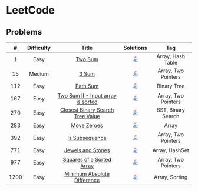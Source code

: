 # LeetCode

## Problems
|  #   | Difficulty |                                                Title                                                 |                                         Solutions                                          |         Tag         |
|:----:|:----------:|:----------------------------------------------------------------------------------------------------:|:------------------------------------------------------------------------------------------:|:-------------------:|
|  1   |    Easy    |                           [Two Sum](https://leetcode.com/problems/two-sum)                           |             [<img height=20 src="icons/java.svg">](solutions/0001-two-sum.md)              |  Array, Hash Table  |
|  15  |   Medium   |                             [3 Sum](https://leetcode.com/problems/3sum)                              |               [<img height=20 src="icons/java.svg">](solutions/0015-3sum.md)               | Array, Two Pointers |
| 112  |    Easy    |                          [Path Sum](https://leetcode.com/problems/path-sum)                          |             [<img height=20 src="icons/java.svg">](solutions/0112-path-sum.md)             |     Binary Tree     |
| 167  |    Easy    | [Two Sum II - Input array is sorted](https://leetcode.com/problems/two-sum-ii-input-array-is-sorted) | [<img height=20 src="icons/java.svg">](solutions/0167-two-sum-ii-input-array-is-sorted.md) | Array, Two Pointers |
| 270  |    Easy    |  [Closest Binary Search Tree Value](https://leetcode.com/problems/closest-binary-search-tree-value)  | [<img height=20 src="icons/java.svg">](solutions/0270-closest-binary-search-tree-value.md) | BST, Binary Search  |
| 283  |    Easy    |                       [Move Zeroes](https://leetcode.com/problems/move-zeroes)                       |           [<img height=20 src="icons/java.svg">](solutions/0283-move-zeroes.md)            |        Array        |
| 392  |    Easy    |                    [Is Subsequence](https://leetcode.com/problems/is-subsequence)                    |          [<img height=20 src="icons/java.svg">](solutions/0392-is-subsequence.md)          | Array, Two Pointers |
| 771  |    Easy    |                 [Jewels and Stones](https://leetcode.com/problems/jewels-and-stones)                 |        [<img height=20 src="icons/java.svg">](solutions/0771-jewels-and-stones.md)         |   Array, HashSet    |
| 977  |    Easy    |         [Squares of a Sorted Array](https://leetcode.com/problems/squares-of-a-sorted-array)         |    [<img height=20 src="icons/java.svg">](solutions/0977-squares-of-a-sorted-array.md)     | Array, Two Pointers |
| 1200 |    Easy    |      [Minimum Absolute Difference](https://leetcode.com/problems/minimum-absolute-difference/)       |   [<img height=20 src="icons/java.svg">](solutions/1200-minimum-absolute-difference.md)    |   Array, Sorting    |